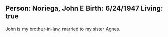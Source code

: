 Person: Noriega, John E
Birth: 6/24/1947
Living: true
---
John is my brother-in-law, married to my sister Agnes.